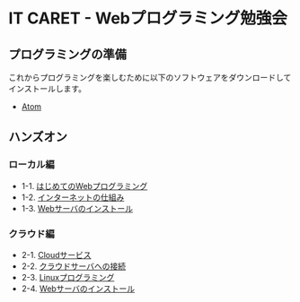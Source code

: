 # IT CARET - Webプログラミング勉強会

## プログラミングの準備

これからプログラミングを楽しむために以下のソフトウェアをダウンロードしてインストールします。

+ <a href="https://atom.io/" target="_blank" >Atom</a>

## ハンズオン

### ローカル編
+ 1-1. <a href="01_html.md">はじめてのWebプログラミング</a>
+ 1-2. <a href="02_web.md">インターネットの仕組み</a>
+ 1-3. <a href="03_caddy.md">Webサーバのインストール</a>

### クラウド編
+ 2-1. <a href="04_cloud.md">Cloudサービス</a>
+ 2-2. <a href="05_ssh.md">クラウドサーバへの接続</a>
+ 2-3. <a href="06_linux.md">Linuxプログラミング</a>
+ 2-4. <a href="07_apache.md">Webサーバのインストール</a>
